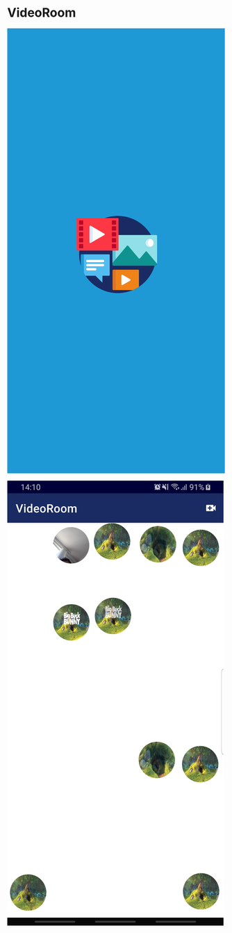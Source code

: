 # VideoRoom

![Social](https://github.com/Andranik-Asilbekyan/VideoRoom/blob/master/images/VideoRoom_social.jpg?raw=true)

![VideoRoom](https://github.com/Andranik-Asilbekyan/VideoRoom/blob/master/images/Video_Room.jpg?raw=true)
